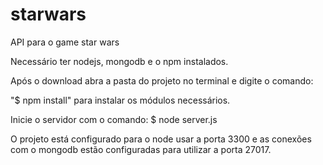 # starwars
API para o game star wars

Necessário ter nodejs, mongodb e o npm instalados.

Após o download abra a pasta do projeto no terminal 
e digite o comando: 

"$ npm install" para instalar os módulos necessários.

Inicie o servidor com o comando:
$ node server.js 

O projeto está configurado para o node usar a porta 3300
e as conexões com o mongodb estão configuradas para utilizar
a porta 27017.  
